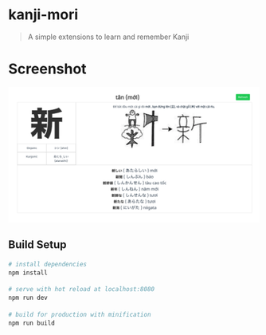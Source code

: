 # kanji-mori

> A simple extensions to learn and remember Kanji

# Screenshot
![Example](docs/images/example1.png)

## Build Setup

``` bash
# install dependencies
npm install

# serve with hot reload at localhost:8080
npm run dev

# build for production with minification
npm run build
```
